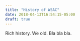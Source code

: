 ```yaml
---
title: "History of W5AC"
date: 2018-04-13T16:54:15-05:00
draft: true
---
```


Rich history. We old. Bla bla bla.
